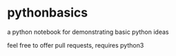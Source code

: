 # pythonbasics
a python notebook for demonstrating basic python ideas

feel free to offer pull requests, requires python3
